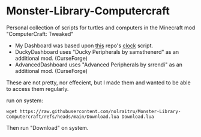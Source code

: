 # Monster-Library-Computercraft
Personal collection of scripts for turtles and computers in the Minecraft mod "ComputerCraft: Tweaked"
- My Dashboard was based upon [this](https://github.com/lauradissinger/Minecraft-ComputerCraft-Scripts) repo's [clock](https://github.com/lauradissinger/Minecraft-ComputerCraft-Scripts/blob/master/Clock.lua) script.
- DuckyDashboard uses "Ducky Peripherals by samsthenerd" as an additional mod. (CurseForge)
- AdvancedDashboard uses "Advanced Peripherals by srrendi" as an additional mod. (CurseForge)



These are not pretty, nor effecient, but I made them and wanted to be able to access them regularly.



run on system:
```
wget https://raw.githubusercontent.com/nolraitru/Monster-Library-Computercraft/refs/heads/main/Download.lua Download.lua
```

Then run "Download" on system.
